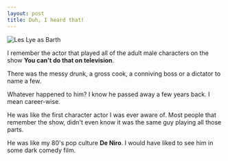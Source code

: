 ```yaml
---
layout: post
title: Duh, I heard that!
---
```

![Les Lye as Barth](http://farm3.static.flickr.com/2598/3750653370_cd751a76c0_o.jpg)

I remember the actor that played all of the adult male characters on the show **You can't do that on television**.

There was the messy drunk, a gross cook, a conniving boss or a dictator to name a few.

Whatever happened to him? I know he passed away a few years back. I mean career-wise.

He was like the first character actor I was ever aware of. Most people that remember the show, didn't even know it was the same guy playing all those parts.

He was like my 80's pop culture **De Niro**. I would have liked to see him in some dark comedy film.